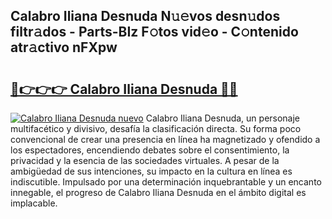 ## Calabro Iliana Desnuda N𝚞𝚎vos desn𝚞dos filtr𝚊dos - Parts-BIz F𝚘tos vid𝚎o - C𝚘ntenido atr𝚊ctivo nFXpw

# <h2><a href="http://mb5bq9q.tromn.icu/?c=Calabro+Iliana+Desnuda">🔗👉👉👉 Calabro Iliana Desnuda 🔗🔗</a></h2>

[![Calabro Iliana Desnuda nuevo](https://i.imgur.com/pEAQMta.gif)](http://mb5bq9q.tromn.icu/?c=Calabro+Iliana+Desnuda)
Calabro Iliana Desnuda, un personaje multifacético y divisivo, desafía la clasificación directa. Su forma poco convencional de crear una presencia en línea ha magnetizado y ofendido a los espectadores, encendiendo debates sobre el consentimiento, la privacidad y la esencia de las sociedades virtuales. A pesar de la ambigüedad de sus intenciones, su impacto en la cultura en línea es indiscutible. Impulsado por una determinación inquebrantable y un encanto innegable, el progreso de Calabro Iliana Desnuda en el ámbito digital es implacable.
